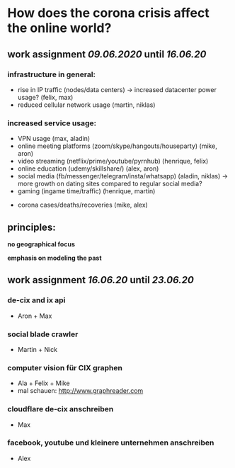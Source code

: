 # How does the corona crisis affect the online world?

## work assignment *09.06.2020* until *16.06.20*

### infrastructure in general:
* rise in IP traffic (nodes/data centers) -> increased datacenter power usage? (felix, max)
* reduced cellular network usage (martin, niklas)

### increased service usage:

* VPN usage (max, aladin)
* online meeting platforms (zoom/skype/hangouts/houseparty) (mike, aron)
* video streaming (netflix/prime/youtube/pyrnhub) (henrique, felix)
* online education (udemy/skillshare/) (alex, aron)
* social media (fb/messenger/telegram/insta/whatsapp) (aladin, niklas)
  -> more growth on dating sites compared to regular social media?
* gaming (ingame time/traffic) (henrique, martin)


- corona cases/deaths/recoveries (mike, alex)


## principles:

**no geographical focus**

**emphasis on modeling the past**

## work assignment *16.06.20* until *23.06.20*

### de-cix and ix api
* Aron + Max

### social blade crawler
* Martin + Nick

### computer vision für CIX graphen
* Ala + Felix + Mike
* mal schauen: http://www.graphreader.com

### cloudflare de-cix anschreiben
* Max

### facebook, youtube und kleinere unternehmen anschreiben
* Alex
